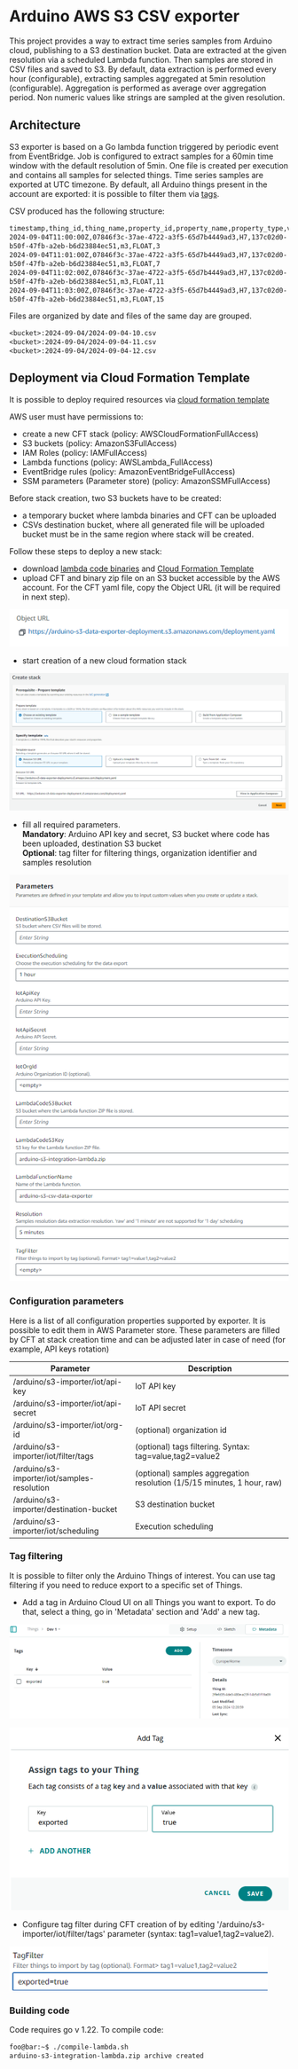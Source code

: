 # Arduino AWS S3 CSV exporter

This project provides a way to extract time series samples from Arduino cloud, publishing to a S3 destination bucket.
Data are extracted at the given resolution via a scheduled Lambda function. Then samples are stored in CSV files and saved to S3.
By default, data extraction is performed every hour (configurable), extracting samples aggregated at 5min resolution (configurable).
Aggregation is performed as average over aggregation period.
Non numeric values like strings are sampled at the given resolution.

## Architecture

S3 exporter is based on a Go lambda function triggered by periodic event from EventBridge.
Job is configured to extract samples for a 60min time window with the default resolution of 5min.
One file is created per execution and contains all samples for selected things. Time series samples are exported at UTC timezone.
By default, all Arduino things present in the account are exported: it is possible to filter them via [tags](#tag-filtering).

CSV produced has the following structure:
```console
timestamp,thing_id,thing_name,property_id,property_name,property_type,value
2024-09-04T11:00:00Z,07846f3c-37ae-4722-a3f5-65d7b4449ad3,H7,137c02d0-b50f-47fb-a2eb-b6d23884ec51,m3,FLOAT,3
2024-09-04T11:01:00Z,07846f3c-37ae-4722-a3f5-65d7b4449ad3,H7,137c02d0-b50f-47fb-a2eb-b6d23884ec51,m3,FLOAT,7
2024-09-04T11:02:00Z,07846f3c-37ae-4722-a3f5-65d7b4449ad3,H7,137c02d0-b50f-47fb-a2eb-b6d23884ec51,m3,FLOAT,11
2024-09-04T11:03:00Z,07846f3c-37ae-4722-a3f5-65d7b4449ad3,H7,137c02d0-b50f-47fb-a2eb-b6d23884ec51,m3,FLOAT,15
```

Files are organized by date and files of the same day are grouped.
```
<bucket>:2024-09-04/2024-09-04-10.csv
<bucket>:2024-09-04/2024-09-04-11.csv
<bucket>:2024-09-04/2024-09-04-12.csv
```

## Deployment via Cloud Formation Template

It is possible to deploy required resources via [cloud formation template](deployment/cloud-formation-template/deployment.yaml)

AWS user must have permissions to:
  * create a new CFT stack (policy: AWSCloudFormationFullAccess)
  * S3 buckets (policy: AmazonS3FullAccess)
  * IAM Roles (policy: IAMFullAccess)
  * Lambda functions (policy: AWSLambda_FullAccess)
  * EventBridge rules (policy: AmazonEventBridgeFullAccess)
  * SSM parameters (Parameter store) (policy: AmazonSSMFullAccess)

Before stack creation, two S3 buckets have to be created:
* a temporary bucket where lambda binaries and CFT can be uploaded
* CSVs destination bucket, where all generated file will be uploaded 
bucket must be in the same region where stack will be created.

Follow these steps to deploy a new stack:
* download [lambda code binaries](https://github.com/arduino/aws-s3-integration/releases) and [Cloud Formation Template](deployment/cloud-formation-template/deployment.yaml)
* upload CFT and binary zip file on an S3 bucket accessible by the AWS account. For the CFT yaml file, copy the Object URL (it will be required in next step).
  
![object URL](docs/objecturl.png)

* start creation of a new cloud formation stack

![CFT 1](docs/cft-stack-1.png)

* fill all required parameters.
  <br/>**Mandatory**: Arduino API key and secret, S3 bucket where code has been uploaded, destination S3 bucket
  <br/>**Optional**: tag filter for filtering things, organization identifier and samples resolution

![CFT 2](docs/cft-stack-2.png)

### Configuration parameters

Here is a list of all configuration properties supported by exporter. It is possible to edit them in AWS Parameter store.
These parameters are filled by CFT at stack creation time and can be adjusted later in case of need (for example, API keys rotation)

| Parameter | Description |
| --------- | ----------- |
| /arduino/s3-importer/iot/api-key  | IoT API key |
| /arduino/s3-importer/iot/api-secret | IoT API secret |
| /arduino/s3-importer/iot/org-id    | (optional) organization id |
| /arduino/s3-importer/iot/filter/tags    | (optional) tags filtering. Syntax: tag=value,tag2=value2  |
| /arduino/s3-importer/iot/samples-resolution  | (optional) samples aggregation resolution (1/5/15 minutes, 1 hour, raw) |
| /arduino/s3-importer/destination-bucket  | S3 destination bucket |
| /arduino/s3-importer/iot/scheduling | Execution scheduling |

### Tag filtering

It is possible to filter only the Arduino Things of interest.
You can use tag filtering if you need to reduce export to a specific set of Things.

* Add a tag in Arduino Cloud UI on all Things you want to export. To do that, select a thing, go in 'Metadata' section and 'Add' a new tag.

![tag 2](docs/tag-2.png)

![tag 1](docs/tag-1.png)

* Configure tag filter during CFT creation of by editing '/arduino/s3-importer/iot/filter/tags' parameter (syntax: tag1=value1,tag2=value2).

![tag filter](docs/tag-filter.png)

### Building code

Code requires go v 1.22.
To compile code:

```console
foo@bar:~$ ./compile-lambda.sh
arduino-s3-integration-lambda.zip archive created
```
